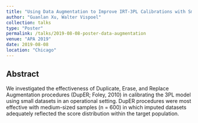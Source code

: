 ```yaml
---
title: "Using Data Augmentation to Improve IRT-3PL Calibrations with Small Samples"
author: "Guanlan Xu, Walter Vispoel"
collection: talks
type: "Poster"
permalink: /talks/2019-08-08-poster-data-augmentation
venue: "APA 2019"
date: 2019-08-08
location: "Chicago"
---
```



## Abstract

We investigated the effectiveness of Duplicate, Erase, and Replace Augmentation procedures (DupER; Foley, 2010) in calibrating the 3PL model using small datasets in an operational setting. DupER procedures were most effective with medium-sized samples (n = 600) in which imputed datasets adequately reflected the score distribution within the target population.
